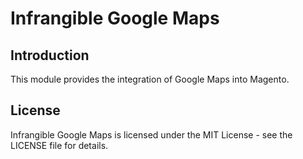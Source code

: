 # Infrangible Google Maps

## Introduction

This module provides the integration of Google Maps into Magento.

## License

Infrangible Google Maps is licensed under the MIT License - see the LICENSE file for details.
